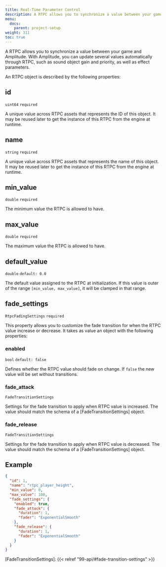 ```yaml
---
title: Real-Time Parameter Control
description: A RTPC allows you to synchronize a value between your game and Amplitude. This page will explain you how to setup RTPC assets.
menu:
  docs:
    parent: project-setup
weight: 311
toc: true
---
```


A RTPC allows you to synchronize a value between your game and Amplitude. With Amplitude, you can update several values automatically through RTPC, such as sound object gain and priority, as well as effect parameters.

An RTPC object is described by the following properties:

## id

`uint64` `required`

A unique value across RTPC assets that represents the ID of this object. It may be reused later to get the instance of this RTPC from the engine at runtime.

## name

`string` `required`

A unique value across RTPC assets that represents the name of this object. It may be reused later to get the instance of this RTPC from the engine at runtime.

## min_value

`double` `required`

The minimum value the RTPC is allowed to have.

## max_value

`double` `required`

The maximum value the RTPC is allowed to have.

## default_value

`double` `default: 0.0`

The default value assigned to the RTPC at initialization. If this value is outer of the range `[min_value, max_value]`, it will be clamped in that range.

## fade_settings

`RtpcFadingSettings` `required`

This property allows you to customize the fade transition for when the RTPC value increase or decrease. It takes as value an object with the following properties:

### enabled

`bool` `default: false`

Defines whether the RTPC value should fade on change. If `false` the new value will be set without transitions.

### fade_attack

`FadeTransitionSettings`

Settings for the fade transition to apply when RTPC value is increased. The value should match the schema of a [FadeTransitionSettings] object.

### fade_release

`FadeTransitionSettings`

Settings for the fade transition to apply when RTPC value is decreased. The value should match the schema of a [FadeTransitionSettings] object.

## Example

```json {title="player_height.json"}
{
  "id": 1,
  "name": "rtpc_player_height",
  "min_value": 0,
  "max_value": 100,
  "fade_settings": {
    "enabled": true,
    "fade_attack": {
      "duration": 1,
      "fader": "ExponentialSmooth"
    },
    "fade_release": {
      "duration": 1,
      "fader": "ExponentialSmooth"
    }
  }
}
```

[FadeTransitionSettings]: {{< relref "99-api/#fade-transition-settings" >}}
